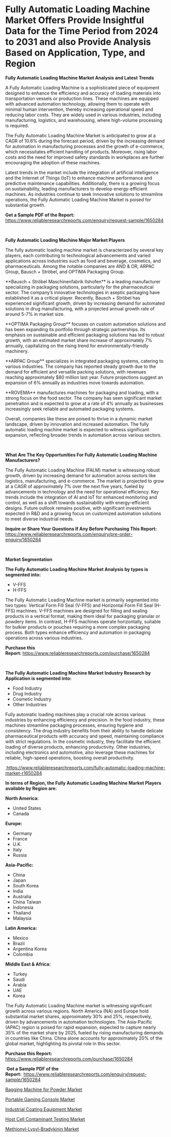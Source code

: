 <p><h1>Fully Automatic Loading Machine Market Offers Provide Insightful Data for the Time Period from 2024 to 2031 and also Provide Analysis Based on Application, Type, and Region</h1></p><p><strong>Fully Automatic Loading Machine Market Analysis and Latest Trends</strong></p>
<p><p>A Fully Automatic Loading Machine is a sophisticated piece of equipment designed to enhance the efficiency and accuracy of loading materials into transportation vessels or production lines. These machines are equipped with advanced automation technology, allowing them to operate with minimal human intervention, thereby increasing operational speed and reducing labor costs. They are widely used in various industries, including manufacturing, logistics, and warehousing, where high-volume processing is required.</p><p>The Fully Automatic Loading Machine Market is anticipated to grow at a CAGR of 10.6% during the forecast period, driven by the increasing demand for automation in manufacturing processes and the growth of e-commerce, which necessitates efficient handling of products. Moreover, rising labor costs and the need for improved safety standards in workplaces are further encouraging the adoption of these machines. </p><p>Latest trends in the market include the integration of artificial intelligence and the Internet of Things (IoT) to enhance machine performance and predictive maintenance capabilities. Additionally, there is a growing focus on sustainability, leading manufacturers to develop energy-efficient machines. As industries continue to seek innovative solutions to streamline operations, the Fully Automatic Loading Machine Market is poised for substantial growth.</p></p>
<p><strong>Get a Sample PDF of the Report:&nbsp;</strong> <a href="https://www.reliableresearchreports.com/enquiry/request-sample/1650284?utm_campaign=40&utm_medium=2&utm_source=Github&utm_content=ia&utm_term=18112024&utm_id=fully-automatic-loading-machine">https://www.reliableresearchreports.com/enquiry/request-sample/1650284</a></p>
<p>&nbsp;</p>
<p><strong>Fully Automatic Loading Machine Major Market Players</strong></p>
<p><p>The fully automatic loading machine market is characterized by several key players, each contributing to technological advancements and varied applications across industries such as food and beverage, cosmetics, and pharmaceuticals. Among the notable companies are AND & OR, ARPAC Group, Bausch + Ströbel, and OPTIMA Packaging Group.</p><p>**Bausch + Ströbel Maschinenfabrik Ilshofen** is a leading manufacturer specializing in packaging solutions, particularly for the pharmaceutical sector. The company’s innovative technologies in aseptic packaging have established it as a critical player. Recently, Bausch + Ströbel has experienced significant growth, driven by increasing demand for automated solutions in drug manufacturing, with a projected annual growth rate of around 5-7% in market size.</p><p>**OPTIMA Packaging Group** focuses on custom automation solutions and has been expanding its portfolio through strategic partnerships. Its emphasis on sustainable and efficient packaging solutions has led to robust growth, with an estimated market share increase of approximately 7% annually, capitalizing on the rising trend for environmentally-friendly machinery.</p><p>**ARPAC Group** specializes in integrated packaging systems, catering to various industries. The company has reported steady growth due to the demand for efficient and versatile packing solutions, with revenues reaching approximately $80 million last year. Future projections suggest an expansion of 6% annually as industries move towards automation.</p><p>**ROVEMA** manufactures machines for packaging and loading, with a strong focus on the food sector. The company has seen significant market penetration and is expected to grow at a rate of 4% annually as businesses increasingly seek reliable and automated packaging systems.</p><p>Overall, companies like these are poised to thrive in a dynamic market landscape, driven by innovation and increased automation. The fully automatic loading machine market is expected to witness significant expansion, reflecting broader trends in automation across various sectors.</p></p>
<p>&nbsp;</p>
<p><strong>What Are The Key Opportunities For Fully Automatic Loading Machine Manufacturers?</strong></p>
<p><p>The Fully Automatic Loading Machine (FALM) market is witnessing robust growth, driven by increasing demand for automation across sectors like logistics, manufacturing, and e-commerce. The market is projected to grow at a CAGR of approximately 7% over the next five years, fueled by advancements in technology and the need for operational efficiency. Key trends include the integration of AI and IoT for enhanced monitoring and control, as well as a shift towards sustainability with energy-efficient designs. Future outlook remains positive, with significant investments expected in R&D and a growing focus on customized automation solutions to meet diverse industrial needs.</p></p>
<p><strong>Inquire or Share Your Questions If Any Before Purchasing This Report:</strong> <a href="https://www.reliableresearchreports.com/enquiry/pre-order-enquiry/1650284?utm_campaign=40&utm_medium=2&utm_source=Github&utm_content=ia&utm_term=18112024&utm_id=fully-automatic-loading-machine">https://www.reliableresearchreports.com/enquiry/pre-order-enquiry/1650284</a></p>
<p>&nbsp;</p>
<p><strong>Market Segmentation</strong></p>
<p><strong>The Fully Automatic Loading Machine Market Analysis by types is segmented into:</strong></p>
<p><ul><li>V-FFS</li><li>H-FFS</li></ul></p>
<p><p>The Fully Automatic Loading Machine market is primarily segmented into two types: Vertical Form Fill Seal (V-FFS) and Horizontal Form Fill Seal (H-FFS) machines. V-FFS machines are designed for filling and sealing products in a vertical format, making them ideal for packaging granular or powdery items. In contrast, H-FFS machines operate horizontally, suitable for bulkier products or pouches requiring a more complex packaging process. Both types enhance efficiency and automation in packaging operations across various industries.</p></p>
<p><strong>Purchase this Report:&nbsp;</strong><a href="https://www.reliableresearchreports.com/purchase/1650284?utm_campaign=40&utm_medium=2&utm_source=Github&utm_content=ia&utm_term=18112024&utm_id=fully-automatic-loading-machine">https://www.reliableresearchreports.com/purchase/1650284</a></p>
<p>&nbsp;</p>
<p><strong>The Fully Automatic Loading Machine Market Industry Research by Application is segmented into:</strong></p>
<p><ul><li>Food Industry</li><li>Drug Industry</li><li>Cosmetic Industry</li><li>Other Industries</li></ul></p>
<p><p>Fully automatic loading machines play a crucial role across various industries by enhancing efficiency and precision. In the food industry, these machines streamline packaging processes, ensuring hygiene and consistency. The drug industry benefits from their ability to handle delicate pharmaceutical products with accuracy and speed, maintaining compliance with strict regulations. In the cosmetic industry, they facilitate the efficient loading of diverse products, enhancing productivity. Other industries, including electronics and automotive, also leverage these machines for reliable, high-speed operations, boosting overall productivity.</p></p>
<p><a href="https://www.reliableresearchreports.com/fully-automatic-loading-machine-market-r1650284?utm_campaign=40&utm_medium=2&utm_source=Github&utm_content=ia&utm_term=18112024&utm_id=fully-automatic-loading-machine">&nbsp;https://www.reliableresearchreports.com/fully-automatic-loading-machine-market-r1650284</a></p>
<p><strong>In terms of Region, the Fully Automatic Loading Machine Market Players available by Region are:</strong></p>
<p>
    <p> <strong> North America: </strong>
        <ul>
            <li>United States</li>
            <li>Canada</li>
        </ul>
        </p> 
    <p> <strong> Europe: </strong>
        <ul>
            <li>Germany</li>
            <li>France</li>
            <li>U.K.</li>
            <li>Italy</li>
            <li>Russia</li>
        </ul>
        </p> 
    <p> <strong> Asia-Pacific: </strong>
        <ul>
            <li>China</li>
            <li>Japan</li>
            <li>South Korea</li>
            <li>India</li>
            <li>Australia</li>
            <li>China Taiwan</li>
            <li>Indonesia</li>
            <li>Thailand</li>
            <li>Malaysia</li>
        </ul>
        </p> 
    <p> <strong> Latin America: </strong>
        <ul>
            <li>Mexico</li>
            <li>Brazil</li>
            <li>Argentina Korea</li>
            <li>Colombia</li>
        </ul>
        </p> 
    <p> <strong> Middle East & Africa: </strong>
        <ul>
            <li>Turkey</li>
            <li>Saudi</li>
            <li>Arabia</li>
            <li>UAE</li>
            <li>Korea</li>
        </ul>
    </p>
    </p>
<p><p>The Fully Automatic Loading Machine market is witnessing significant growth across various regions. North America (NA) and Europe hold substantial market shares, approximately 30% and 25%, respectively, driven by advancements in automation technologies. The Asia-Pacific (APAC) region is poised for rapid expansion, expected to capture nearly 35% of the market share by 2025, fueled by rising manufacturing demands in countries like China. China alone accounts for approximately 20% of the global market, highlighting its pivotal role in this sector.</p></p>
<p><strong>Purchase this Report: </strong><a href="https://www.reliableresearchreports.com/purchase/1650284?utm_campaign=40&utm_medium=2&utm_source=Github&utm_content=ia&utm_term=18112024&utm_id=fully-automatic-loading-machine">https://www.reliableresearchreports.com/purchase/1650284</a></p>
<p>&nbsp;<strong>Get a Sample PDF of the Report:&nbsp;&nbsp;</strong><a href="https://www.reliableresearchreports.com/enquiry/request-sample/1650284?utm_campaign=40&utm_medium=2&utm_source=Github&utm_content=ia&utm_term=18112024&utm_id=fully-automatic-loading-machine">https://www.reliableresearchreports.com/enquiry/request-sample/1650284</a></p>
<p><strong></strong></p>
<p><p><a href="https://github.com/abbislposival/Market-Research-Report-List-1/blob/main/bagging-machine-for-powder-market.md?utm_campaign=40&utm_medium=2&utm_source=Github&utm_content=ia&utm_term=18112024&utm_id=fully-automatic-loading-machine">Bagging Machine for Powder Market</a></p><p><a href="https://www.linkedin.com/pulse/global-portable-gaming-console-market-forecast-2024-2031-trends-kafvf?utm_campaign=40&utm_medium=2&utm_source=Github&utm_content=ia&utm_term=18112024&utm_id=fully-automatic-loading-machine">Portable Gaming Console Market</a></p><p><a href="https://issuu.com/reportprime-2/docs/industrial-coating-equipment-market_f685e3bc6927f5?utm_campaign=40&utm_medium=2&utm_source=Github&utm_content=ia&utm_term=18112024&utm_id=fully-automatic-loading-machine">Industrial Coating Equipment Market</a></p><p><a href="https://issuu.com/reportprime-2/docs/host-cell-contaminant-testing-marke_0ca50890f4d0a6?utm_campaign=40&utm_medium=2&utm_source=Github&utm_content=ia&utm_term=18112024&utm_id=fully-automatic-loading-machine">Host Cell Contaminant Testing Market</a></p><p><a href="https://github.com/DixieGrimes/Market-Research-Report-List-1/blob/main/methionyl-lysyl-bradykinin-market.md?utm_campaign=40&utm_medium=2&utm_source=Github&utm_content=ia&utm_term=18112024&utm_id=fully-automatic-loading-machine">Methionyl-Lysyl-Bradykinin Market</a></p></p>